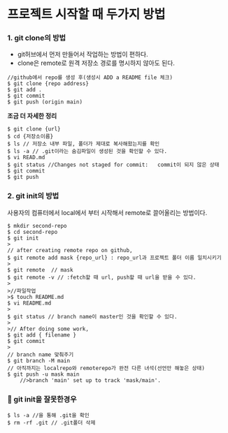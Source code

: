 # 프로젝트 시작할 때 두가지 방법

### 1. git clone의 방법
- git허브에서 먼저 만들어서 작업하는 방법이 편하다.
- clone은 remote로 원격 저장소 경로를 명시하지 않아도 된다.
```shell
//github에서 repo를 생성 후(생성시 ADD a README file 체크)
$ git clone {repo address}
$ git add .
$ git commit
$ git push (origin main)
```

**조금 더 자세한 정리**
```shell
$ git clone {url}
$ cd {저장소이름}
$ ls // 저장소 내부 파일, 폴더가 제대로 복사해왔는지를 확인
$ ls -a // .git이라는 숨김파일이 생성된 것을 확인할 수 있다.
$ vi READ.md
$ git status //Changes not staged for commit:   commit이 되지 않은 상태
$ git commit
$ git push
```

### 2. git init의 방법

사용자의 컴퓨터에서 local에서 부터 시작해서 remote로 끌어올리는 방법이다.

>
```shell
$ mkdir second-repo
$ cd second-repo
$ git init
>
// after creating remote repo on github,
$ git remote add mask {repo_url} : repo_url과 프로젝트 폴더 이름 일치시키기
>
$ git remote  // mask
$ git remote -v // :fetch할 때 url, push할 때 url을 받을 수 있다.
>
>//파일작업
>$ touch README.md
$ vi README.md
>
$ git status // branch name이 master인 것을 확인할 수 있다.
>
>// After doing some work,
$ git add { filename }
$ git commit
>
// branch name 맞춰주기
$ git branch -M main
// 아직까지는 localrepo와 remoterepo가 완전 다른 녀석(선언만 해놓은 상태)
$ git push -u mask main
    //>branch 'main' set up to track 'mask/main'.
```

### 🐥 git init을 잘못한경우

```
$ ls -a //을 통해 .git을 확인
$ rm -rf .git // .git폴더 삭제
```


